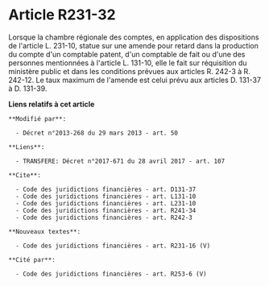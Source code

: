 # Article R231-32

Lorsque la chambre régionale des comptes, en application des dispositions de l'article L. 231-10, statue sur une amende pour
retard dans la production du compte d'un comptable patent, d'un comptable de fait ou d'une des personnes mentionnées à
l'article L. 131-10, elle le fait sur réquisition du ministère public et dans les conditions prévues aux articles R. 242-3 à
R. 242-12. Le taux maximum de l'amende est celui prévu aux articles D. 131-37 à D. 131-39.

**Liens relatifs à cet article**

	**Modifié par**:

	  - Décret n°2013-268 du 29 mars 2013 - art. 50

	**Liens**:

	  - TRANSFERE: Décret n°2017-671 du 28 avril 2017 - art. 107

	**Cite**:

	  - Code des juridictions financières - art. D131-37
	  - Code des juridictions financières - art. L131-10
	  - Code des juridictions financières - art. L231-10
	  - Code des juridictions financières - art. R241-34
	  - Code des juridictions financières - art. R242-3

	**Nouveaux textes**:

	  - Code des juridictions financières - art. R231-16 (V)

	**Cité par**:

	  - Code des juridictions financières - art. R253-6 (V)
